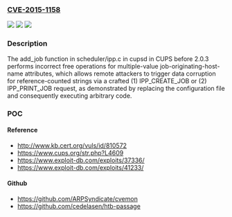 ### [CVE-2015-1158](https://cve.mitre.org/cgi-bin/cvename.cgi?name=CVE-2015-1158)
![](https://img.shields.io/static/v1?label=Product&message=n%2Fa&color=blue)
![](https://img.shields.io/static/v1?label=Version&message=n%2Fa&color=blue)
![](https://img.shields.io/static/v1?label=Vulnerability&message=n%2Fa&color=brighgreen)

### Description

The add_job function in scheduler/ipp.c in cupsd in CUPS before 2.0.3 performs incorrect free operations for multiple-value job-originating-host-name attributes, which allows remote attackers to trigger data corruption for reference-counted strings via a crafted (1) IPP_CREATE_JOB or (2) IPP_PRINT_JOB request, as demonstrated by replacing the configuration file and consequently executing arbitrary code.

### POC

#### Reference
- http://www.kb.cert.org/vuls/id/810572
- https://www.cups.org/str.php?L4609
- https://www.exploit-db.com/exploits/37336/
- https://www.exploit-db.com/exploits/41233/

#### Github
- https://github.com/ARPSyndicate/cvemon
- https://github.com/cedelasen/htb-passage

